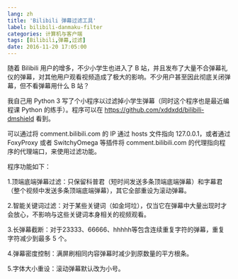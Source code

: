 ```yaml
---
lang: zh
title: 'Bilibili 弹幕过滤工具'
label: bilibili-danmaku-filter
categories: 计算机与客户端
tags: [Bilibili,弹幕,过滤]
date: 2016-11-20 17:05:00
---
```

随着 Bilibili 用户的增多，不少小学生也进入了 B 站，并且发布了大量不合弹幕礼仪的弹幕，对其他用户观看视频造成了极大的影响。不少用户甚至因此彻底关闭弹幕，但不看弹幕用什么 B 站？

我自己用 Python 3 写了个小程序以过滤掉小学生弹幕（同时这个程序也是最近编程课 Python 的练手）。程序可以在 <a href="https://github.com/xddxdd/bilibili-dmshield" target="_blank">https://github.com/xddxdd/bilibili-dmshield</a> 看到。

可以通过将 comment.bilibili.com 的 IP 通过 hosts 文件指向 127.0.0.1，或者通过 FoxyProxy 或者 SwitchyOmega 等插件将 comment.bilibili.com 的代理指向程序的代理端口，来使用过滤功能。

程序功能如下：

1.顶端底端弹幕过滤：只保留科普君（短时间发送多条顶端底端弹幕）和字幕君（整个视频中发送多条顶端底端弹幕），其它全部重设为滚动弹幕。

2.智能关键词过滤：对于某些关键词（如金坷垃），仅当它在弹幕中大量出现时才会放心，不影响与这些关键词本身相关的视频观看。

3.长弹幕截断：对于23333、66666、hhhhh等包含连续重复字符的弹幕，重复字符减少到最多 5 个。

4.弹幕密度控制：满屏刷相同内容弹幕时减少到原数量的平方根条。

5.字体大小重设：滚动弹幕默认改为小号。
